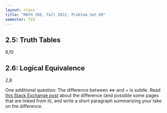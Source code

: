 ```yaml
---
layout: class
title: "MATH 260, Fall 2022, Problem Set 08"
semester: f22
---
```


## 2.5: Truth Tables

8,10

## 2.6: Logical Equivalence

2,8

One additional question: The difference between $\iff$ and $=$ is
subtle. Read [this Stack Exchange
post](https://math.stackexchange.com/questions/2432462/whats-the-difference-between-biconditional-iff-and-logical-equivalence)
about the difference (and possible some pages that are linked from
it), and write a short paragraph summarizing your take on the
difference.
